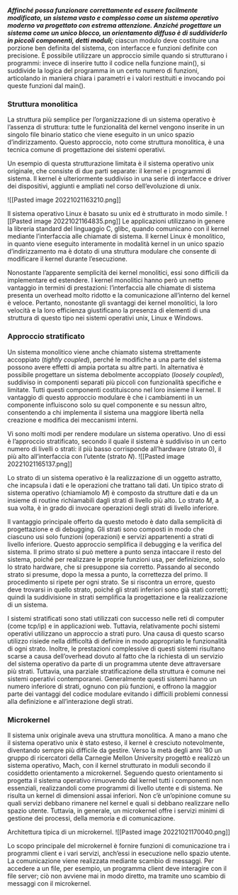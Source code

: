 ***Affinché possa funzionare correttamente ed essere facilmente modificato, un sistema vasto e complesso come un sistema operativo moderno va progettato con estrema attenzione. Anziché progettare un sistema come un unico blocco, un orientamento diffuso è di suddividerlo in piccoli componenti, detti moduli;*** ciascun modulo deve costituire una porzione ben definita del sistema, con interfacce e funzioni definite con precisione. È possibile utilizzare un approccio simile quando si strutturano i programmi: invece di inserire tutto il codice nella funzione main(), si suddivide la logica del programma in un certo numero di funzioni, articolando in maniera chiara i parametri e i valori restituiti e invocando poi queste funzioni dal main().

### Struttura monolitica
La struttura più semplice per l’organizzazione di un sistema operativo è l’assenza di struttura: tutte le funzionalità del kernel vengono inserite in un singolo file binario statico che viene eseguito in un unico spazio d’indirizzamento. Questo approccio, noto come struttura monolitica, è una tecnica comune di progettazione dei sistemi operativi.

Un esempio di questa strutturazione limitata è il sistema operativo unix originale, che consiste di due parti separate: il kernel e i programmi di sistema. Il kernel è ulteriormente suddiviso in una serie di interfacce e driver dei dispositivi, aggiunti e ampliati nel corso dell’evoluzione di unix.

![[Pasted image 20221021163210.png]]

Il sistema operativo Linux è basato su unix ed è strutturato in modo simile.
![[Pasted image 20221021164835.png]]
Le applicazioni utilizzano in genere la libreria standard del linguaggio C, glibc, quando comunicano con il kernel mediante l’interfaccia alle chiamate di sistema. Il kernel Linux è monolitico, in quanto viene eseguito interamente in modalità kernel in un unico spazio d’indirizzamento ma è dotato di una struttura modulare che consente di modificare il kernel durante l’esecuzione.

Nonostante l’apparente semplicità dei kernel monolitici, essi sono difficili da implementare ed estendere. I kernel monolitici hanno però un netto vantaggio in termini di prestazioni: l’interfaccia alle chiamate di sistema presenta un overhead molto ridotto e la comunicazione all’interno del kernel è veloce. Pertanto, nonostante gli svantaggi dei kernel monolitici, la loro velocità e la loro efficienza giustificano la presenza di elementi di una struttura di questo tipo nei sistemi operativi unix, Linux e Windows.

### Approccio stratificato
Un sistema monolitico viene anche chiamato sistema strettamente accoppiato (_tightly coupled_), perché le modifiche a una parte del sistema possono avere effetti di ampia portata su altre parti. In alternativa è possibile progettare un sistema debolmente accoppiato (_loosely coupled_), suddiviso in componenti separati più piccoli con funzionalità specifiche e limitate. Tutti questi componenti costituiscono nel loro insieme il kernel. Il vantaggio di questo approccio modulare è che i cambiamenti in un componente influiscono solo su quel componente e su nessun altro, consentendo a chi implementa il sistema una maggiore libertà nella creazione e modifica dei meccanismi interni.

Vi sono molti modi per rendere modulare un sistema operativo. Uno di essi è l’approccio stratificato, secondo il quale il sistema è suddiviso in un certo numero di livelli o strati: il più basso corrisponde all’hardware (strato 0), il più alto all’interfaccia con l’utente (strato _N_).
![[Pasted image 20221021165137.png]]

Lo strato di un sistema operativo è la realizzazione di un oggetto astratto, che incapsula i dati e le operazioni che trattano tali dati. Un tipico strato di sistema operativo (chiamiamolo _M_) è composto da strutture dati e da un insieme di routine richiamabili dagli strati di livello più alto. Lo strato _M_, a sua volta, è in grado di invocare operazioni degli strati di livello inferiore.

Il vantaggio principale offerto da questo metodo è dato dalla semplicità di progettazione e di debugging. Gli strati sono composti in modo che ciascuno usi solo funzioni (operazioni) e servizi appartenenti a strati di livello inferiore. Questo approccio semplifica il debugging e la verifica del sistema. Il primo strato si può mettere a punto senza intaccare il resto del sistema, poiché per realizzare le proprie funzioni usa, per definizione, solo lo strato hardware, che si presuppone sia corretto. Passando al secondo strato si presume, dopo la messa a punto, la correttezza del primo. Il procedimento si ripete per ogni strato. Se si riscontra un errore, questo deve trovarsi in quello strato, poiché gli strati inferiori sono già stati corretti; quindi la suddivisione in strati semplifica la progettazione e la realizzazione di un sistema.

I sistemi stratificati sono stati utilizzati con successo nelle reti di computer (come tcp/ip) e in applicazioni web. Tuttavia, relativamente pochi sistemi operativi utilizzano un approccio a strati puro. Una causa di questo scarso utilizzo risiede nella difficoltà di definire in modo appropriato le funzionalità di ogni strato. Inoltre, le prestazioni complessive di questi sistemi risultano scarse a causa dell’overhead dovuto al fatto che la richiesta di un servizio del sistema operativo da parte di un programma utente deve attraversare più strati. Tuttavia, una parziale stratificazione della struttura è comune nei sistemi operativi contemporanei. Generalmente questi sistemi hanno un numero inferiore di strati, ognuno con più funzioni, e offrono la maggior parte dei vantaggi del codice modulare evitando i difficili problemi connessi alla definizione e all’interazione degli strati.

### Microkernel
Il sistema unix originale aveva una struttura monolitica. A mano a mano che il sistema operativo unix è stato esteso, il kernel è cresciuto notevolmente, diventando sempre più difficile da gestire. Verso la metà degli anni ’80 un gruppo di ricercatori della Carnegie Mellon University progettò e realizzò un sistema operativo, Mach, con il kernel strutturato in moduli secondo il cosiddetto orientamento a microkernel. Seguendo questo orientamento si progetta il sistema operativo rimuovendo dal kernel tutti i componenti non essenziali, realizzandoli come programmi di livello utente e di sistema. Ne risulta un kernel di dimensioni assai inferiori. Non c’è un’opinione comune su quali servizi debbano rimanere nel kernel e quali si debbano realizzare nello spazio utente. Tuttavia, in generale, un microkernel offre i servizi minimi di gestione dei processi, della memoria e di comunicazione.

Architettura tipica di un microkernel.
![[Pasted image 20221021170040.png]]

Lo scopo principale del microkernel è fornire funzioni di comunicazione tra i programmi client e i vari servizi, anch’essi in esecuzione nello spazio utente. La comunicazione viene realizzata mediante scambio di messaggi. Per accedere a un file, per esempio, un programma client deve interagire con il file server; ciò non avviene mai in modo diretto, ma tramite uno scambio di messaggi con il microkernel.